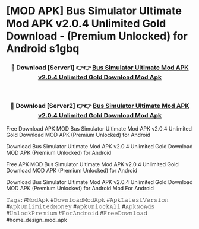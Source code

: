 # [MOD APK] Bus Simulator Ultimate Mod APK v2.0.4 Unlimited Gold Download - (Premium Unlocked) for Android s1gbq



<div align="center">
<h3>🔴 Download [Server1] 👉👉 <a href="https://momento.my/?title=Bus_Simulator_Ultimate_Mod_APK_v2.0.4_Unlimited_Gold_Download">Bus Simulator Ultimate Mod APK v2.0.4 Unlimited Gold Download Mod Apk</a></h3><br>

<h3>🔴 Download [Server2] 👉👉 <a href="https://momento.my/?title=Bus_Simulator_Ultimate_Mod_APK_v2.0.4_Unlimited_Gold_Download">Bus Simulator Ultimate Mod APK v2.0.4 Unlimited Gold Download Mod Apk</a></h3>
</div>



Free Download APK MOD Bus Simulator Ultimate Mod APK v2.0.4 Unlimited Gold Download MOD APK (Premium Unlocked) for Android

Download Bus Simulator Ultimate Mod APK v2.0.4 Unlimited Gold Download MOD APK (Premium Unlocked) for Android

Free APK MOD Bus Simulator Ultimate Mod APK v2.0.4 Unlimited Gold Download MOD APK (Premium Unlocked) for Android

Download Bus Simulator Ultimate Mod APK v2.0.4 Unlimited Gold Download MOD APK (Premium Unlocked) for Android Mod For Android

𝚃𝚊𝚐𝚜: #𝙼𝚘𝚍𝙰𝚙𝚔 #𝙳𝚘𝚠𝚗𝚕𝚘𝚊𝚍𝙼𝚘𝚍𝙰𝚙𝚔 #𝙰𝚙𝚔𝙻𝚊𝚝𝚎𝚜𝚝𝚅𝚎𝚛𝚜𝚒𝚘𝚗 #𝙰𝚙𝚔𝚄𝚗𝚕𝚒𝚖𝚒𝚝𝚎𝚍𝙼𝚘𝚗𝚎𝚢 #𝙰𝚙𝚔𝚄𝚗𝚕𝚘𝚌𝚔𝙰𝚕𝚕 #𝙰𝚙𝚔𝙽𝚘𝙰𝚍𝚜 #𝚄𝚗𝚕𝚘𝚌𝚔𝙿𝚛𝚎𝚖𝚒𝚞𝚖 #𝙵𝚘𝚛𝙰𝚗𝚍𝚛𝚘𝚒𝚍 #𝙵𝚛𝚎𝚎𝙳𝚘𝚠𝚗𝚕𝚘𝚊𝚍 #home_design_mod_apk
